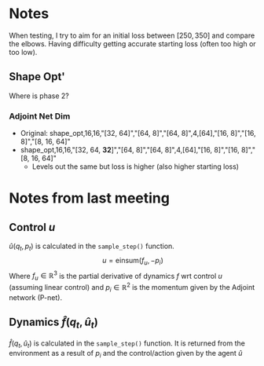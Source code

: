 # Notes

When testing, I try to aim for an initial loss between $[250,350]$ and compare the elbows. Having difficulty getting accurate starting loss (often too high or too low).

## Shape Opt'

Where is phase 2? 

### Adjoint Net Dim
* Original: shape_opt,16,16,"[32, 64]","[64, 8]","[64, 8]",4,[64],"[16, 8]","[16, 8]","[8, 16, 64]"
* shape_opt,16,16,"[32, 64, **32**]","[64, 8]","[64, 8]",4,[64],"[16, 8]","[16, 8]","[8, 16, 64]"
    * Levels out the same but loss is higher (also higher starting loss)

# Notes from last meeting
## Control $u$
$\hat{u}(q_t,p_t)$ is calculated in the `sample_step()` function.
$$
u=\text{einsum}(f_u,-p_i)
$$ 
Where $f_u \in \mathbb{R}^3$ is the partial derivative of dynamics $f$ wrt control $u$ (assuming linear control) and $p_i \in \mathbb{R}^2$ is the momentum given by the Adjoint network (P-net).

## Dynamics $\hat{f}(q_t,\hat{u}_t)$
$\hat{f}(q_t,\hat{u}_t)$ is calculated in the `sample_step()` function. It is returned from the environment as a result of $p_i$ and the control/action given by the agent $\hat{u}$
